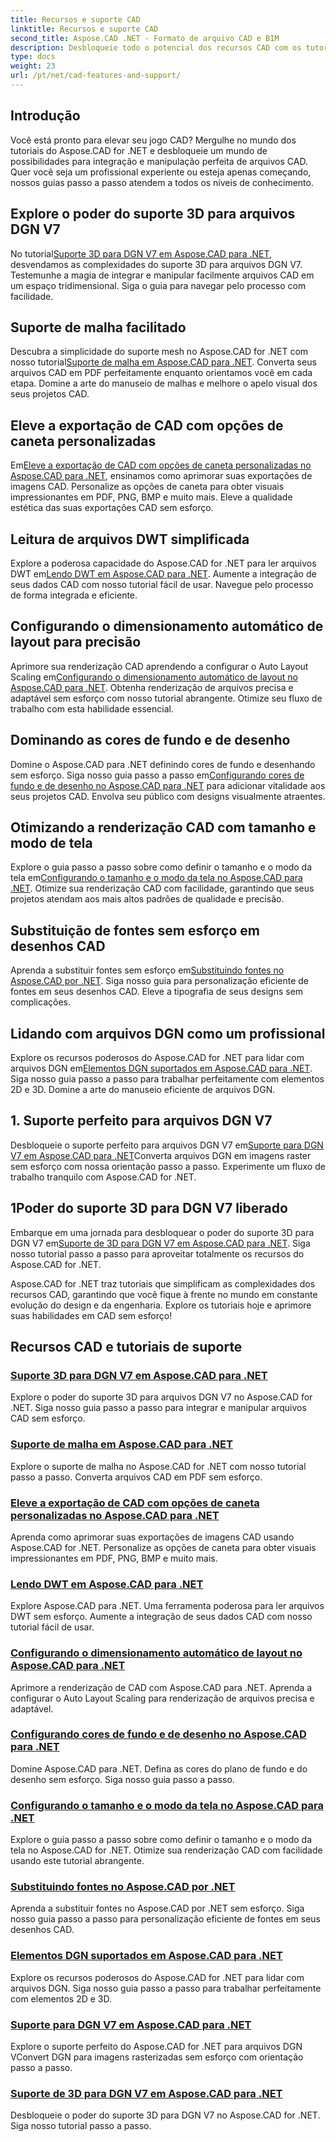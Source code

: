 ```yaml
---
title: Recursos e suporte CAD
linktitle: Recursos e suporte CAD
second_title: Aspose.CAD .NET - Formato de arquivo CAD e BIM
description: Desbloqueie todo o potencial dos recursos CAD com os tutoriais do Aspose.CAD for .NET. Aprenda suporte 3D para DGN V7, manipulação de malha, personalização de caneta e muito mais, sem esforço.
type: docs
weight: 23
url: /pt/net/cad-features-and-support/
---
```


## Introdução

Você está pronto para elevar seu jogo CAD? Mergulhe no mundo dos tutoriais do Aspose.CAD for .NET e desbloqueie um mundo de possibilidades para integração e manipulação perfeita de arquivos CAD. Quer você seja um profissional experiente ou esteja apenas começando, nossos guias passo a passo atendem a todos os níveis de conhecimento.

## Explore o poder do suporte 3D para arquivos DGN V7

 No tutorial[Suporte 3D para DGN V7 em Aspose.CAD para .NET](./3d-support-for-dgn-v7/), desvendamos as complexidades do suporte 3D para arquivos DGN V7. Testemunhe a magia de integrar e manipular facilmente arquivos CAD em um espaço tridimensional. Siga o guia para navegar pelo processo com facilidade.

## Suporte de malha facilitado

 Descubra a simplicidade do suporte mesh no Aspose.CAD for .NET com nosso tutorial[Suporte de malha em Aspose.CAD para .NET](./mesh-support/). Converta seus arquivos CAD em PDF perfeitamente enquanto orientamos você em cada etapa. Domine a arte do manuseio de malhas e melhore o apelo visual dos seus projetos CAD.

## Eleve a exportação de CAD com opções de caneta personalizadas

 Em[Eleve a exportação de CAD com opções de caneta personalizadas no Aspose.CAD para .NET](./pen-support-in-export/), ensinamos como aprimorar suas exportações de imagens CAD. Personalize as opções de caneta para obter visuais impressionantes em PDF, PNG, BMP e muito mais. Eleve a qualidade estética das suas exportações CAD sem esforço.

## Leitura de arquivos DWT simplificada

Explore a poderosa capacidade do Aspose.CAD for .NET para ler arquivos DWT em[Lendo DWT em Aspose.CAD para .NET](./reading-dwt/). Aumente a integração de seus dados CAD com nosso tutorial fácil de usar. Navegue pelo processo de forma integrada e eficiente.

## Configurando o dimensionamento automático de layout para precisão

 Aprimore sua renderização CAD aprendendo a configurar o Auto Layout Scaling em[Configurando o dimensionamento automático de layout no Aspose.CAD para .NET](./setting-auto-layout-scaling/). Obtenha renderização de arquivos precisa e adaptável sem esforço com nosso tutorial abrangente. Otimize seu fluxo de trabalho com esta habilidade essencial.

## Dominando as cores de fundo e de desenho

 Domine o Aspose.CAD para .NET definindo cores de fundo e desenhando sem esforço. Siga nosso guia passo a passo em[Configurando cores de fundo e de desenho no Aspose.CAD para .NET](./setting-background-and-drawing-colors/) para adicionar vitalidade aos seus projetos CAD. Envolva seu público com designs visualmente atraentes.

## Otimizando a renderização CAD com tamanho e modo de tela

Explore o guia passo a passo sobre como definir o tamanho e o modo da tela em[Configurando o tamanho e o modo da tela no Aspose.CAD para .NET](./setting-canvas-size-and-mode/). Otimize sua renderização CAD com facilidade, garantindo que seus projetos atendam aos mais altos padrões de qualidade e precisão.

## Substituição de fontes sem esforço em desenhos CAD

 Aprenda a substituir fontes sem esforço em[Substituindo fontes no Aspose.CAD por .NET](./substituting-fonts/). Siga nosso guia para personalização eficiente de fontes em seus desenhos CAD. Eleve a tipografia de seus designs sem complicações.

## Lidando com arquivos DGN como um profissional

 Explore os recursos poderosos do Aspose.CAD for .NET para lidar com arquivos DGN em[Elementos DGN suportados em Aspose.CAD para .NET](./supported-dgn-elements/). Siga nosso guia passo a passo para trabalhar perfeitamente com elementos 2D e 3D. Domine a arte do manuseio eficiente de arquivos DGN.

## 1. Suporte perfeito para arquivos DGN V7

 Desbloqueie o suporte perfeito para arquivos DGN V7 em[Suporte para DGN V7 em Aspose.CAD para .NET](./support-for-dgn-v7/)Converta arquivos DGN em imagens raster sem esforço com nossa orientação passo a passo. Experimente um fluxo de trabalho tranquilo com Aspose.CAD for .NET.

## 1Poder do suporte 3D para DGN V7 liberado

 Embarque em uma jornada para desbloquear o poder do suporte 3D para DGN V7 em[Suporte de 3D para DGN V7 em Aspose.CAD para .NET](./support-of-3d-for-dgn-v7/). Siga nosso tutorial passo a passo para aproveitar totalmente os recursos do Aspose.CAD for .NET.

Aspose.CAD for .NET traz tutoriais que simplificam as complexidades dos recursos CAD, garantindo que você fique à frente no mundo em constante evolução do design e da engenharia. Explore os tutoriais hoje e aprimore suas habilidades em CAD sem esforço!
## Recursos CAD e tutoriais de suporte
### [Suporte 3D para DGN V7 em Aspose.CAD para .NET](./3d-support-for-dgn-v7/)
Explore o poder do suporte 3D para arquivos DGN V7 no Aspose.CAD for .NET. Siga nosso guia passo a passo para integrar e manipular arquivos CAD sem esforço.
### [Suporte de malha em Aspose.CAD para .NET](./mesh-support/)
Explore o suporte de malha no Aspose.CAD for .NET com nosso tutorial passo a passo. Converta arquivos CAD em PDF sem esforço.
### [Eleve a exportação de CAD com opções de caneta personalizadas no Aspose.CAD para .NET](./pen-support-in-export/)
Aprenda como aprimorar suas exportações de imagens CAD usando Aspose.CAD for .NET. Personalize as opções de caneta para obter visuais impressionantes em PDF, PNG, BMP e muito mais.
### [Lendo DWT em Aspose.CAD para .NET](./reading-dwt/)
Explore Aspose.CAD para .NET. Uma ferramenta poderosa para ler arquivos DWT sem esforço. Aumente a integração de seus dados CAD com nosso tutorial fácil de usar.
### [Configurando o dimensionamento automático de layout no Aspose.CAD para .NET](./setting-auto-layout-scaling/)
Aprimore a renderização de CAD com Aspose.CAD para .NET. Aprenda a configurar o Auto Layout Scaling para renderização de arquivos precisa e adaptável.
### [Configurando cores de fundo e de desenho no Aspose.CAD para .NET](./setting-background-and-drawing-colors/)
Domine Aspose.CAD para .NET. Defina as cores do plano de fundo e do desenho sem esforço. Siga nosso guia passo a passo.
### [Configurando o tamanho e o modo da tela no Aspose.CAD para .NET](./setting-canvas-size-and-mode/)
Explore o guia passo a passo sobre como definir o tamanho e o modo da tela no Aspose.CAD for .NET. Otimize sua renderização CAD com facilidade usando este tutorial abrangente.
### [Substituindo fontes no Aspose.CAD por .NET](./substituting-fonts/)
Aprenda a substituir fontes no Aspose.CAD por .NET sem esforço. Siga nosso guia passo a passo para personalização eficiente de fontes em seus desenhos CAD.
### [Elementos DGN suportados em Aspose.CAD para .NET](./supported-dgn-elements/)
Explore os recursos poderosos do Aspose.CAD for .NET para lidar com arquivos DGN. Siga nosso guia passo a passo para trabalhar perfeitamente com elementos 2D e 3D.
### [Suporte para DGN V7 em Aspose.CAD para .NET](./support-for-dgn-v7/)
Explore o suporte perfeito do Aspose.CAD for .NET para arquivos DGN VConvert DGN para imagens rasterizadas sem esforço com orientação passo a passo.
### [Suporte de 3D para DGN V7 em Aspose.CAD para .NET](./support-of-3d-for-dgn-v7/)
Desbloqueie o poder do suporte 3D para DGN V7 no Aspose.CAD for .NET. Siga nosso tutorial passo a passo.